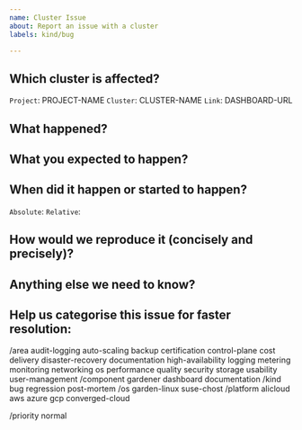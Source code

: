 ```yaml
---
name: Cluster Issue
about: Report an issue with a cluster
labels: kind/bug

---
```


## Which cluster is affected?

`Project`:   PROJECT-NAME
`Cluster`:   CLUSTER-NAME
`Link`:        DASHBOARD-URL

## What happened?

## What you expected to happen?

## When did it happen or started to happen?

<!-- Please provide start time in UTC OR relative time in hours from now, so that we can pull the proper logs. -->
`Absolute`: <!-- e.g. 2029-01-01T15:00:00Z -->
`Relative`: <!-- e.g. 3h -->

## How would we reproduce it (concisely and precisely)?

## Anything else we need to know?

## Help us categorise this issue for faster resolution:

<!-- First word is category, all consecutive words narrow it down. -->
<!-- Please delete every word that doesn't fit here/from your PoV. -->
/area               audit-logging auto-scaling backup certification control-plane cost delivery disaster-recovery documentation high-availability logging metering monitoring networking os performance quality security storage usability user-management
/component   gardener dashboard documentation
/kind               bug regression post-mortem
/os                  garden-linux suse-chost
/platform        alicloud aws azure gcp converged-cloud

<!-- Keep the next line if this issue has no high urgency. Delete the line, if you go for a higher priority. -->
/priority normal

<!-- Uncomment the following line, if you believe this is a critical issue OR... -->
<!-- /priority critical -->

<!-- ...uncomment the following line, if this issue has direct customer impact and requires our SRE staff to be paged (at night/on weekends). Use only if business continuity is at risk! -->
<!-- /priority blocker -->
